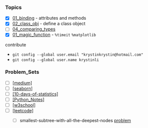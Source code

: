 ### Topics
- [x] [01_binding](https://github.com/krystinli/code_snippet_collection/blob/master/binding.ipynb) - attributes and methods
- [x] [02_class_obj](https://github.com/krystinli/code_snippet_collection/blob/master/class_obj.ipynb) - define a class object 
- [ ] [04_comparing_types]()
- [x] [01_magic_function](https://github.com/krystinli/code_snippet_collection/blob/master/magic_function.ipynb) - `%timeit` `%matplotlib`

contribute
- `git config --global user.email "krystinkrystin@hotmail.com"`
- `git config --global user.name krystinli`


### Problem_Sets
- [ ] [[medium]](https://medium.com/)
- [ ] [[seaborn]](https://seaborn.pydata.org/tutorial.html)
- [ ] [[10-days-of-statistics]](https://www.hackerrank.com/domains/tutorials/10-days-of-statistics)
- [ ] [[Python_Notes]](https://github.com/krystinli/Learnings/blob/master/01_Python.md)
- [ ] [[w3school]](https://www.w3schools.com/python/python_classes.asp)
- [ ] [[leetcode]](https://leetcode.com/)
  - [ ] smallest-subtree-with-all-the-deepest-nodes [problem](https://leetcode.com/problems/smallest-subtree-with-all-the-deepest-nodes/)

